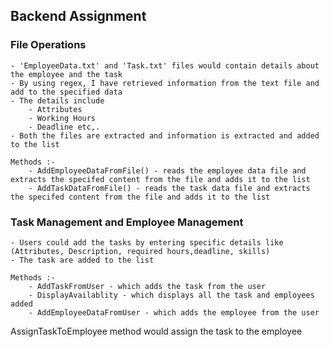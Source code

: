 ## Backend Assignment

### File Operations

	- 'EmployeeData.txt' and 'Task.txt' files would contain details about the employee and the task
	- By using regex, I have retrieved information from the text file and add to the specified data
	- The details include 
		- Attributes
		- Working Hours
		- Deadline etc,.
	- Both the files are extracted and information is extracted and added to the list

	Methods :-
        - AddEmployeeDataFromFile() - reads the employee data file and extracts the specifed content from the file and adds it to the list
		- AddTaskDataFromFile() - reads the task data file and extracts the specifed content from the file and adds it to the list

### Task Management and Employee Management

	- Users could add the tasks by entering specific details like (Attributes, Description, required hours,deadline, skills)
	- The task are added to the list

	Methods :- 
		- AddTaskFromUser - which adds the task from the user
		- DisplayAvailablity - which displays all the task and employees added
		- AddEmployeeDataFromUser - which adds the employee from the user

 AssignTaskToEmployee method would assign the task to the employee

